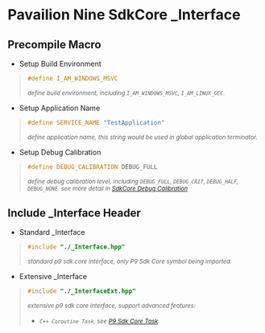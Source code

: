**Pavailion Nine SdkCore _Interface**
=========

## Precompile Macro

* Setup Build Environment
> ```cpp
> #define I_AM_WINDOWS_MSVC
> ```
> <small>*define build environment, including `I_AM_WINDOWS_MSVC`, `I_AM_LINUX_GCC`.*</small>

* Setup Application Name
> ```cpp
> #define SERVICE_NAME "TestApplication"
> ```
> <small>*define application name, this string would be used in global application terminator.*</small>

* Setup Debug Calibration
> ```cpp
> #define DEBUG_CALIBRATION DEBUG_FULL
> ```
> <small>*define debug calibration level, including `DEBUG_FULL`, `DEBUG_CRIT`, `DEBUG_HALF`, `DEBUG_NONE`. see more detail in [SdkCore Debug Calibration](./SdkCore/Environment/DebugCalibration.hpp)*</small>

## Include _Interface Header

* Standard _Interface
> ```cpp
> #include "./_Interface.hpp"
> ```
> <small>*standard p9 sdk core interface, only P9 Sdk Core symbol being imported.*</small>

* Extensive _Interface
> ```cpp
> #include "./_InterfaceExt.hpp"
> ```
> <small>*extensive p9 sdk core interface, support advanced features:<br>*</small>
> * <small>*`C++ Coroutine Task`, see [P9 Sdk Core Task](./UnitTest/UT_Task.hpp).*</small>
